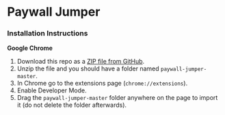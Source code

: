 <h1>Paywall Jumper</h1>

### Installation Instructions
**Google Chrome**
1. Download this repo as a [ZIP file from GitHub](https://github.com/mattleeuk/paywall-jumper/archive/master.zip).
1. Unzip the file and you should have a folder named `paywall-jumper-master`.
1. In Chrome go to the extensions page (`chrome://extensions`).
1. Enable Developer Mode.
1. Drag the `paywall-jumper-master` folder anywhere on the page to import it (do not delete the folder afterwards).
